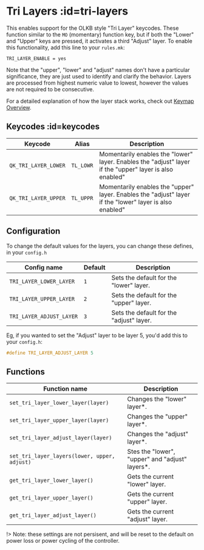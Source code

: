 # Tri Layers :id=tri-layers

This enables support for the OLKB style "Tri Layer" keycodes.  These function similar to the `MO` (momentary) function key, but if both the "Lower" and "Upper" keys are pressed, it activates a third "Adjust" layer.  To enable this functionality, add this line to your `rules.mk`:

```make
TRI_LAYER_ENABLE = yes
```

Note that the "upper", "lower" and "adjust" names don't have a particular significance, they are just used to identify and clarify the behavior. Layers are processed from highest numeric value to lowest, however the values are not required to be consecutive.

For a detailed explanation of how the layer stack works, check out [Keymap Overview](keymap.md#keymap-and-layers).

## Keycodes :id=keycodes

| Keycode              | Alias     | Description                                                                                             |
|----------------------|-----------|---------------------------------------------------------------------------------------------------------|
| `QK_TRI_LAYER_LOWER` | `TL_LOWR` | Momentarily enables the "lower" layer. Enables the "adjust" layer if the "upper" layer is also enabled" |
| `QK_TRI_LAYER_UPPER` | `TL_UPPR` | Momentarily enables the "upper" layer. Enables the "adjust" layer if the "lower" layer is also enabled" |

## Configuration

To change the default values for the layers, you can change these defines, in your `config.h`

| Config name              | Default | Description                              |
|--------------------------|---------|------------------------------------------|
| `TRI_LAYER_LOWER_LAYER`  | `1`     | Sets the default for the "lower" layer.  |
| `TRI_LAYER_UPPER_LAYER`  | `2`     | Sets the default for the "upper" layer.  |
| `TRI_LAYER_ADJUST_LAYER` | `3`     | Sets the default for the "adjust" layer. |

Eg, if you wanted to set the "Adjust" layer to be layer 5, you'd add this to your `config.h`: 

```c
#define TRI_LAYER_ADJUST_LAYER 5
```

## Functions

| Function name                                |  Description                                    |
|----------------------------------------------|-------------------------------------------------|
| `set_tri_layer_lower_layer(layer)`           | Changes the "lower" layer*.                     |
| `set_tri_layer_upper_layer(layer)`           | Changes the "upper" layer*.                     |
| `set_tri_layer_adjust_layer(layer)`          | Changes the "adjust" layer*.                    |
| `set_tri_layer_layers(lower, upper, adjust)` | Stes the "lower", "upper" and "adjust" layers*. |
| `get_tri_layer_lower_layer()`                | Gets the current "lower" layer.                 |
| `get_tri_layer_upper_layer()`                | Gets the current "upper" layer.                 |
| `get_tri_layer_adjust_layer()`               | Gets the current "adjust" layer.                |

!> Note: these settings are not persisent, and will be reset to the default on power loss or power cycling of the controller.
